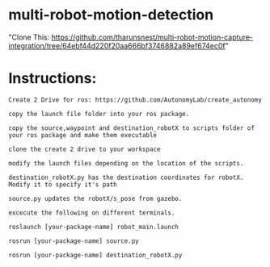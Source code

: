 # multi-robot-motion-detection


"Clone This: https://github.com/tharunsnest/multi-robot-motion-capture-integration/tree/64ebf44d220f20aa666bf3746882a89ef674ec0f"


# Instructions:
    Create 2 Drive for ros: https://github.com/AutonomyLab/create_autonomy

    copy the launch file folder into your ros package.

    copy the source,waypoint and destination_robotX to scripts folder of your ros package and make them executable

    clone the create 2 drive to your workspace

    modify the launch files depending on the location of the scripts.

    destination_robotX.py has the destination coordinates for robotX. Modify it to specify it's path

    source.py updates the robotX/s_pose from gazebo.

    excecute the following on different terminals.

    roslaunch [your-package-name] robot_main.launch

    rosrun [your-package-name] source.py

    rosrun [your-package-name] destination_robotX.py

